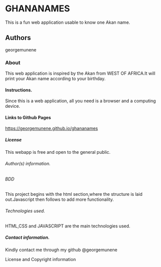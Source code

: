 # GHANANAMES
This is a fun web application usable to know one Akan name.

## Authors
georgemunene

### About
This web application is inspired by the Akan from WEST OF AFRICA.It will print your Akan name according to your birthday.

#### Instructions.
Since this is a web application, all you need is a browser and a computing device.

#### Links to Github Pages
https://georgemunene.github.io/ghananames

##### License
This webapp is free and open to the general public.

###### Author(s) information.

###### BDD
This project begins with the html section,where the structure is laid out.Javascript then follows to add more functionality.

###### Technologies used.
HTML,CSS and JAVASCRIPT are the main technologies used.

##### Contact information.
Kindly contact me through my github @georgemunene

License and Copyright information